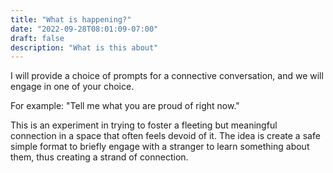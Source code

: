 ```yaml
---
title: "What is happening?"
date: "2022-09-28T08:01:09-07:00"
draft: false
description: "What is this about"
---
```

I will provide a choice of prompts for a connective conversation, and we will engage in one of your choice.

For example: "Tell me what you are proud of right now."

This is an experiment in trying to foster a fleeting but meaningful connection in a space that often feels devoid of it. The idea is create a safe simple format to briefly engage with a stranger to learn something about them, thus creating a strand of connection. 